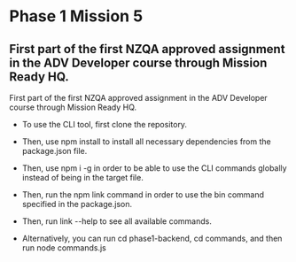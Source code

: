 <h1>Phase 1 Mission 5</h1>
<h2>First part of the first NZQA approved assignment in the ADV Developer course through Mission Ready HQ.</h2>

First part of the first NZQA approved assignment in the ADV Developer course through Mission Ready HQ.

- To use the CLI tool, first clone the repository.
- Then, use npm install to install all necessary dependencies from the package.json file.
- Then, use npm i -g in order to be able to use the CLI commands globally instead of being in the target file.
- Then, run the npm link command in order to use the bin command specified in the package.json.
- Then, run link --help to see all available commands.

- Alternatively, you can run cd phase1-backend, cd commands, and then run node commands.js <command e.g. add>
 
 
